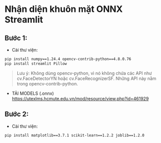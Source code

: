 # Nhận diện khuôn mặt ONNX Streamlit

## Bước 1: 
- Cài thư viện: 
```bash
pip install numpy==1.24.4 opencv-contrib-python==4.8.0.76
pip install streamlit Pillow
```

> Lưu ý: Không dùng opencv-python, vì nó không chứa các API như cv.FaceDetectorYN hoặc cv.FaceRecognizerSF. Những API này nằm trong opencv-contrib-python.

- TẢI MODELS (.onnx)
https://utexlms.hcmute.edu.vn/mod/resource/view.php?id=461929

## Bước 2:

- Cài thư viện:
```bash
pip install matplotlib==3.7.1 scikit-learn==1.2.2 joblib==1.2.0
```